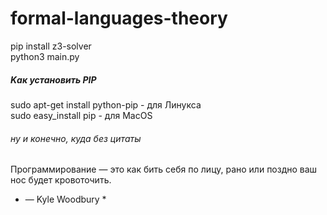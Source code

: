 # formal-languages-theory
pip install z3-solver <br>
python3 main.py <br>

##### Kак установить PIP <br>
sudo apt-get install python-pip  - для Линукса <br>
sudo easy_install pip - для MacOS <br>


###### ну и конечно, куда без цитаты
Программирование — это как бить себя по лицу, рано или поздно ваш нос будет кровоточить. <br>
* — Kyle Woodbury *
